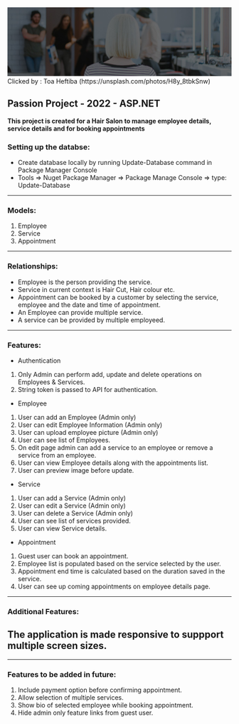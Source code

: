 
<img src="PassionProject/Content/Images/home3.jpg">
Clicked by : Toa Heftiba (https://unsplash.com/photos/H8y_8tbkSnw)



## Passion Project - 2022 - ASP.NET

**This project is created for a Hair Salon to manage employee details, service details and for booking appointments**

### Setting up the databse:
- Create database locally by running Update-Database command in Package Manager Console
- Tools => Nuget Package Manager => Package Manage Console => type: Update-Database
---
### Models:
1. Employee
2. Service
3. Appointment
---
### Relationships:
- Employee is the person providing the service.
- Service in current context is Hair Cut, Hair colour etc.
- Appointment can be booked by a customer by selecting the service, employee and the date and time of appointment.
- An Employee can provide multiple service.
- A service can be provided by multiple employeed.
---
### Features:
- Authentication
1. Only Admin can perform add, update and delete operations on Employees & Services.
2. String token is passed to API for authentication.

- Employee
1. User can add an Employee (Admin only)
2. User can edit Employee Information (Admin only)
3. User can upload employee picture (Admin only)
4. User can see list of Employees.
5. On edit page admin can add a service to an employee or remove a service from an employee.
6. User can view Employee details along with the appointments list.
7. User can preview image before update.

- Service
1. User can add a Service (Admin only)
2. User can edit a Service (Admin only)
3. User can delete a Service (Admin only)
4. User can see list of services provided.
5. User can view Service details.

- Appointment
1. Guest user can book an appointment.
2. Employee list is populated based on the service selected by the user.
3. Appointment end time is calculated based on the duration saved in the service.
4. User can see up coming appointments on employee details page.
---
### Additional Features:
## The application is made responsive to suppport multiple screen sizes.
---
### Features to be added in future:
1. Include payment option before confirming appointment.
2. Allow selection of multiple services.
3. Show bio of selected employee while booking appointment.
4. Hide admin only feature links from guest user.


